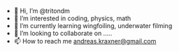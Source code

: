 - 👋 Hi, I’m @tritondm
- 👀 I’m interested in coding, physics, math
- 🌱 I’m currently learning wingfoiling, underwater filming
- 💞️ I’m looking to collaborate on .....
- 📫 How to reach me andreas.kraxner@gmail.com

<!---
tritondm/tritondm is a ✨ special ✨ repository because its `README.md` (this file) appears on your GitHub profile.
You can click the Preview link to take a look at your changes.
--->
